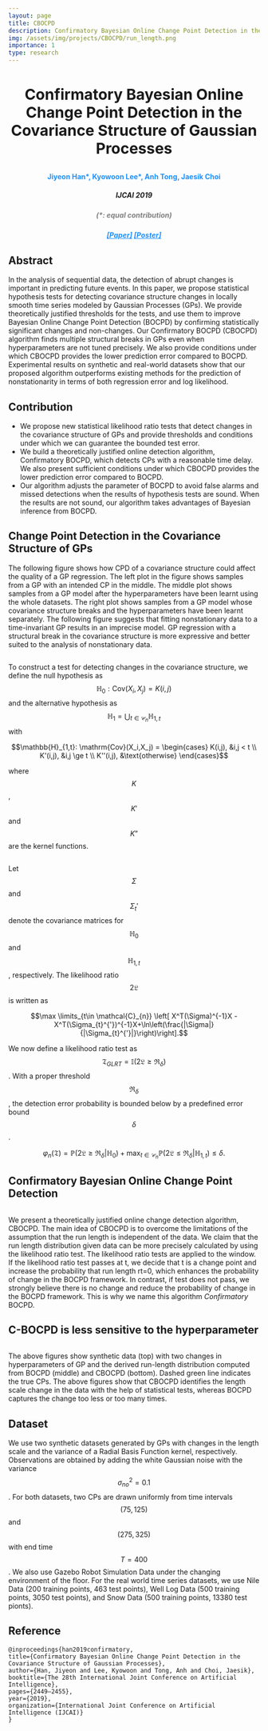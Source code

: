 ```yaml
---
layout: page
title: CBOCPD
description: Confirmatory Bayesian Online Change Point Detection in the Covariance Structure of Gaussian Processes
img: /assets/img/projects/CBOCPD/run_length.png
importance: 1
type: research
---
```


<h3 style="text-align: center;font-size:30px"> Confirmatory Bayesian Online Change Point Detection in the Covariance Structure of Gaussian Processes</h3>
<h4 style="text-align: center;color:DodgerBlue"> Jiyeon Han*, <b>Kyowoon Lee</b>*, Anh Tong, Jaesik Choi</h4>
<h5 style="text-align: center;"> IJCAI 2019 </h5>
<h5 style="text-align: center;color:gray"> (*: equal contribution) </h5>


<h5 style="text-align: center;color:gray">
    <a style="color:DodgerBlue" href="https://arxiv.org/pdf/1905.13168.pdf">[Paper]</a>
    <a style="color:DodgerBlue" href="/assets/pdf/Poster_IJCAI19__Confirmatory_BOCPD.pdf">[Poster]</a>
</h5>

## **Abstract**

In the analysis of sequential data, the detection of abrupt changes is important in predicting future events. In this paper, we propose statistical hypothesis tests for detecting covariance structure changes in locally smooth time series modeled by Gaussian Processes (GPs). We provide theoretically justified thresholds for the tests, and use them to improve Bayesian Online Change Point Detection (BOCPD) by confirming statistically significant changes and non-changes. Our Confirmatory BOCPD (CBOCPD) algorithm finds multiple structural breaks in GPs even when hyperparameters are not tuned precisely. We also provide conditions under which CBOCPD provides the lower prediction error compared to BOCPD. Experimental results on synthetic and real-world datasets show that our proposed algorithm outperforms existing methods for the prediction of nonstationarity in terms of both regression error and log likelihood.

## **Contribution**

* We propose new statistical likelihood ratio tests that detect changes in the covariance structure of GPs and provide thresholds and conditions under which we can guarantee the bounded test error.
* We build a theoretically justified online detection algorithm, Confirmatory BOCPD, which detects CPs with a reasonable time delay. We also present sufficient conditions under which CBOCPD provides the lower prediction error compared to BOCPD.
* Our algorithm adjusts the parameter of BOCPD to avoid false alarms and missed detections when the results of hypothesis tests are sound. When the results are not sound, our algorithm takes advantages of Bayesian inference from BOCPD.

## **Change Point Detection in the Covariance Structure of GPs**

The following figure shows how CPD of a covariance structure could affect the quality of a GP regression. The left plot in the figure shows samples from a GP with an intended CP in the middle. The middle plot shows samples from a GP model after the hyperparameters have been learnt using the whole datasets. The right plot shows samples from a GP model whose covariance structure breaks and the hyperparameters have been learnt separately. The following figure suggests that fitting nonstationary data to a time-invariant GP results in an imprecise model. GP regression with a structural break in the covariance structure is more expressive and better suited to the analysis of nonstationary data. 

<div class="row">
    <div class="col-sm-12 mt-3 mt-md-0 mx-md-0 ml-md-0">
        <img class="img-fluid rounded z-depth-0" src="{{ '/assets/img/projects/CBOCPD/change-point-2-1-945x142.png' | relative_url }}" alt="" title="Kin-Poly image"/>
    </div>
</div>

To construct a test for detecting changes in the covariance structure, we define the null hypothesis as $$\mathbb{H}_0: \mathrm{Cov}(X_i,X_j) = K(i,j)$$ and the alternative hypothesis as $$\mathbb{H}_{1}=\bigcup_{t\in \mathcal{C}_{n}}\mathbb{H}_{1,t}$$ with

$$\mathbb{H}_{1,t}: \mathrm{Cov}(X_i,X_j) = 
\begin{cases}
K(i,j), &i,j < t \\
K'(i,j), &i,j \ge t  \\
K''(i,j), &\text{otherwise}
\end{cases}$$

where $$K$$, $$K′$$ and $$K”$$ are the kernel functions.

<div class="row">
    <div class="col-sm-12 mt-3 mt-md-0 mx-md-0 ml-md-0">
        <img class="img-fluid rounded z-depth-0" src="{{ '/assets/img/projects/CBOCPD/covariance-945x249.png' | relative_url }}" alt="" title="Kin-Poly image"/>
    </div>
</div>

Let $$\Sigma$$ and $$\Sigma_t'$$ denote the covariance matrices for $$\mathbb{H}_0$$ and $$\mathbb{H}_{1,t}$$, respectively. The likelihood ratio $$2\mathfrak{L}$$ is written as

$$\max \limits_{t\in  \mathcal{C}_{n}} \left[ X^T(\Sigma)^{-1}X - X^T(\Sigma_{t}^{'})^{-1}X+\ln\left(\frac{|\Sigma|}{|\Sigma_{t}^{'}|}\right)\right].$$

We now define a likelihood ratio test as $$\mathfrak{T}_{GLRT} = \mathbb{I}\left( 2\mathfrak{L} \ge \mathfrak{R}_{\delta} \right)$$. With a proper threshold $$\mathfrak{R}_{\delta}$$, the detection error probability is bounded below by a predefined error bound $$\delta$$. 

$$
\varphi_n(\mathfrak{T})=\mathbb{P}(2\mathfrak{L}\ge \mathfrak{R}_{\delta}|\mathbb{H}_0)+\max_{t\in \mathcal{C}_n}\mathbb{P}(2\mathfrak{L}\le \mathfrak{R}_{\delta}|\mathbb{H}_{1,t}) \le \delta.
$$

## **Confirmatory Bayesian Online Change Point Detection**

<div class="row">
    <div class="col-sm-12 mt-3 mt-md-0 mx-md-0 ml-md-0">
        <img class="img-fluid rounded z-depth-0" src="{{ '/assets/img/projects/CBOCPD/algorithm_v4-1-945x406.png' | relative_url }}" alt="" title="Kin-Poly image"/>
    </div>
</div>

We present a theoretically justified online change detection algorithm, CBOCPD. The main idea of CBOCPD is to overcome the limitations of the assumption that the run length is independent of the data. We claim that the run length distribution given data can be more precisely calculated by using the likelihood ratio test. The likelihood ratio tests are applied to the window. If the likelihood ratio test passes at t, we decide that t is a change point and increase the probability that run length rt=0, which enhances the probability of change in the BOCPD framework. In contrast, if test does not pass, we strongly believe there is no change and reduce the probability of change in the BOCPD framework. This is why we name this algorithm *Confirmatory* BOCPD.

## **C-BOCPD is less sensitive to the hyperparameter**

<div class="row">
    <div class="col-sm-12 mt-3 mt-md-0 mx-md-0 ml-md-0">
        <img class="img-fluid rounded z-depth-0" src="{{ '/assets/img/projects/CBOCPD/algorithm_plot_v2-1-945x308.png' | relative_url }}" alt="" title="Kin-Poly image"/>
    </div>
</div>

The above figures show synthetic data (top) with two changes in hyperparameters of GP and the derived run-length distribution computed from BOCPD (middle) and CBOCPD (bottom). Dashed green line indicates the true CPs. The above figures show that CBOCPD identifies the length scale change in the data with the help of statistical tests, whereas BOCPD captures the change too less or too many times.

## **Dataset**

We use two synthetic datasets generated by GPs with changes in the length scale and the variance of a Radial Basis Function kernel, respectively. Observations are obtained by adding the white Gaussian noise with the variance $$\sigma^2_{no}=0.1$$. For both datasets, two CPs are drawn uniformly from time intervals $$(75, 125)$$ and $$(275, 325)$$ with end time $$T=400$$. We also use Gazebo Robot Simulation Data under the changing environment of the floor. For the real world time series datasets, we use Nile Data (200 training points, 463 test points), Well Log Data (500 training points, 3050 test points), and Snow Data (500 training points, 13380 test pionts). 

## **Reference**

```
@inproceedings{han2019confirmatory,
title={Confirmatory Bayesian Online Change Point Detection in the Covariance Structure of Gaussian Processes},
author={Han, Jiyeon and Lee, Kyowoon and Tong, Anh and Choi, Jaesik},
booktitle={The 28th International Joint Conference on Artificial Intelligence},
pages={2449–2455},
year={2019},
organization={International Joint Conference on Artificial Intelligence (IJCAI)}
}
```